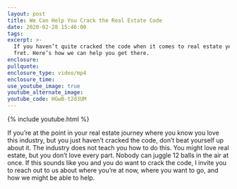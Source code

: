 ```yaml
---
layout: post
title: We Can Help You Crack the Real Estate Code
date: 2020-02-28 15:46:00
tags:
excerpt: >-
  If you haven’t quite cracked the code when it comes to real estate yet, don’t
  fret. Here’s how we can help you get there.
enclosure:
pullquote:
enclosure_type: video/mp4
enclosure_time:
use_youtube_image: true
youtube_alternate_image:
youtube_code: HGwB-t2d3UM
---
```


{% include youtube.html %}

If you’re at the point in your real estate journey where you know you love this industry, but you just haven’t cracked the code, don’t beat yourself up about it. The industry does not teach you how to do this. You might love real estate, but you don’t love every part. Nobody can juggle 12 balls in the air at once. If this sounds like you and you do want to crack the code, I invite you to reach out to us about where you’re at now, where you want to go, and how we might be able to help.&nbsp;